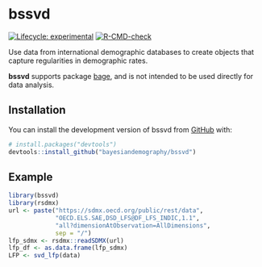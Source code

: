 
<!-- README.md is generated from README.Rmd. Please edit that file -->

# bssvd

<!-- badges: start -->

[![Lifecycle:
experimental](https://img.shields.io/badge/lifecycle-experimental-orange.svg)](https://lifecycle.r-lib.org/articles/stages.html#experimental)
[![R-CMD-check](https://github.com/bayesiandemography/bssvd/actions/workflows/R-CMD-check.yaml/badge.svg)](https://github.com/bayesiandemography/bssvd/actions/workflows/R-CMD-check.yaml)
<!-- badges: end -->

Use data from international demographic databases to create objects that
capture regularities in demographic rates.

**bssvd** supports package
[bage](https://github.com/bayesiandemography/bage), and is not intended
to be used directly for data analysis.

## Installation

You can install the development version of bssvd from
[GitHub](https://github.com/) with:

``` r
# install.packages("devtools")
devtools::install_github("bayesiandemography/bssvd")
```

## Example

``` r
library(bssvd)
library(rsdmx)
url <- paste("https://sdmx.oecd.org/public/rest/data",
             "OECD.ELS.SAE,DSD_LFS@DF_LFS_INDIC,1.1",
             "all?dimensionAtObservation=AllDimensions",
             sep = "/")
lfp_sdmx <- rsdmx::readSDMX(url)
lfp_df <- as.data.frame(lfp_sdmx)
LFP <- svd_lfp(data)
```
